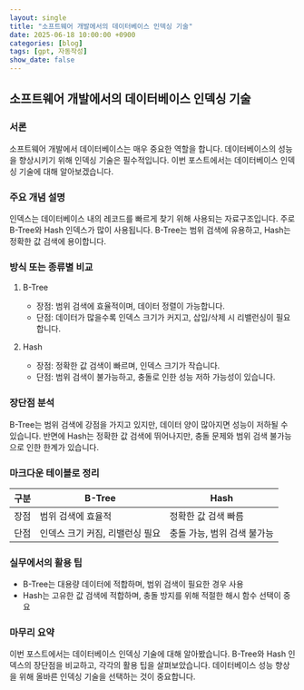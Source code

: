 ```yaml
---
layout: single
title: "소프트웨어 개발에서의 데이터베이스 인덱싱 기술"
date: 2025-06-18 10:00:00 +0900
categories: [blog]
tags: [gpt, 자동작성]
show_date: false
---
```


## 소프트웨어 개발에서의 데이터베이스 인덱싱 기술

### 서론
소프트웨어 개발에서 데이터베이스는 매우 중요한 역할을 합니다. 데이터베이스의 성능을 향상시키기 위해 인덱싱 기술은 필수적입니다. 이번 포스트에서는 데이터베이스 인덱싱 기술에 대해 알아보겠습니다.

### 주요 개념 설명
인덱스는 데이터베이스 내의 레코드를 빠르게 찾기 위해 사용되는 자료구조입니다. 주로 B-Tree와 Hash 인덱스가 많이 사용됩니다. B-Tree는 범위 검색에 유용하고, Hash는 정확한 값 검색에 용이합니다.

### 방식 또는 종류별 비교
1. B-Tree
   - 장점: 범위 검색에 효율적이며, 데이터 정렬이 가능합니다.
   - 단점: 데이터가 많을수록 인덱스 크기가 커지고, 삽입/삭제 시 리밸런싱이 필요합니다.
   
2. Hash
   - 장점: 정확한 값 검색이 빠르며, 인덱스 크기가 작습니다.
   - 단점: 범위 검색이 불가능하고, 충돌로 인한 성능 저하 가능성이 있습니다.

### 장단점 분석
B-Tree는 범위 검색에 강점을 가지고 있지만, 데이터 양이 많아지면 성능이 저하될 수 있습니다. 반면에 Hash는 정확한 값 검색에 뛰어나지만, 충돌 문제와 범위 검색 불가능으로 인한 한계가 있습니다.

### 마크다운 테이블로 정리
| 구분   | B-Tree                | Hash              |
|--------|-----------------------|-------------------|
| 장점   | 범위 검색에 효율적    | 정확한 값 검색 빠름 |
| 단점   | 인덱스 크기 커짐, 리밸런싱 필요 | 충돌 가능, 범위 검색 불가능 |

### 실무에서의 활용 팁
- B-Tree는 대용량 데이터에 적합하며, 범위 검색이 필요한 경우 사용
- Hash는 고유한 값 검색에 적합하며, 충돌 방지를 위해 적절한 해시 함수 선택이 중요

### 마무리 요약
이번 포스트에서는 데이터베이스 인덱싱 기술에 대해 알아봤습니다. B-Tree와 Hash 인덱스의 장단점을 비교하고, 각각의 활용 팁을 살펴보았습니다. 데이터베이스 성능 향상을 위해 올바른 인덱싱 기술을 선택하는 것이 중요합니다.